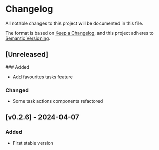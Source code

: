 # Changelog

All notable changes to this project will be documented in this file.

The format is based on [Keep a Changelog](https://keepachangelog.com/en/1.0.0/), and this project adheres to [Semantic Versioning](https://semver.org/spec/v2.0.0.html).

## [Unreleased]

### Added

- Add favourites tasks feature

### Changed

- Some task actions components refactored

## [v0.2.6] - 2024-04-07

### Added

- First stable version
